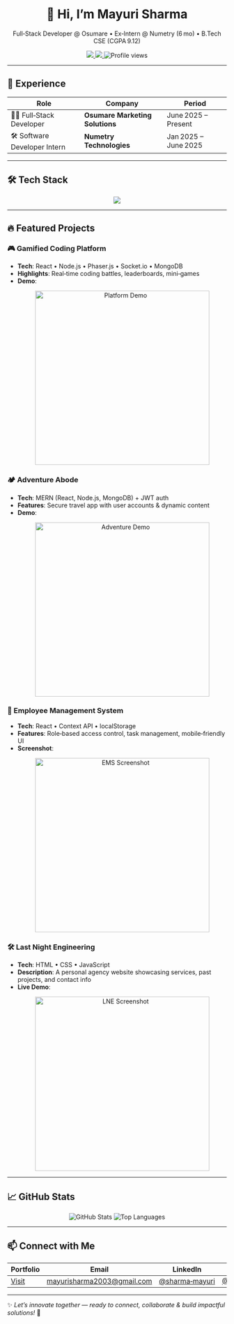 <div align="center">
  <h1>👋 Hi, I’m <strong>Mayuri Sharma</strong></h1>
  <p>Full‑Stack Developer @ Osumare • Ex‑Intern @ Numetry (6 mo) • B.Tech CSE (CGPA 9.12)</p>
  <p>
    <a href="https://linkedin.com/in/sharma-mayuri">
      <img src="https://img.shields.io/badge/LinkedIn-0A66C2?style=for-the-badge&logo=linkedin&logoColor=white"/>
    </a>
    <a href="mailto:mayurisharma2003@gmail.com">
      <img src="https://img.shields.io/badge/Email-D14836?style=for-the-badge&logo=gmail&logoColor=white"/>
    </a>
    <img src="https://komarev.com/ghpvc/?username=Smayuraa&style=flat-square" alt="Profile views"/>
  </p>
</div>

---

## 💼 Experience

| Role                     | Company                              | Period              |
|--------------------------|---------------------------------------|---------------------|
| 🧑‍💻 Full‑Stack Developer | **Osumare Marketing Solutions**       | June 2025 – Present |
| 🛠️ Software Developer Intern | **Numetry Technologies**          | Jan 2025 – June 2025 |

---

## 🛠️ Tech Stack  
<p align="center">
  <img src="https://skillicons.dev/icons?i=js,react,nodejs,mongodb,html,css,java,git" />
</p>

---

## 🔥 Featured Projects

### 🎮 Gamified Coding Platform  
- **Tech**: React • Node.js • Phaser.js • Socket.io • MongoDB  
- **Highlights**: Real‑time coding battles, leaderboards, mini‑games  
- **Demo**:  
  <p align="center">
    <img src="images/gamified-demo.gif" width="400" alt="Platform Demo"/>
  </p>

### 🏕️ Adventure Abode  
- **Tech**: MERN (React, Node.js, MongoDB) + JWT auth  
- **Features**: Secure travel app with user accounts & dynamic content  
- **Demo**:  
  <p align="center"><a href="https://adventureabode.onrender.com/" target="_blank">
    <img src="https://img.freepik.com/premium-vector/hotel-booking-icon-simple-element-illustration-hotel-booking-concept-symbol-design-can-be-used-web-mobile_159242-7924.jpg" width="400" alt="Adventure Demo"/>
  </a></p>

### 💼 Employee Management System  
- **Tech**: React • Context API • localStorage  
- **Features**: Role‑based access control, task management, mobile‑friendly UI  
- **Screenshot**:  
  <p align="center"> <a href="https://emptrack.netlify.app/" target="_blank">
    <img src="images/ems-screenshot.png" width="400" alt="EMS Screenshot"/>
  </a></p>

### 🛠️ Last Night Engineering  
- **Tech**: HTML • CSS • JavaScript  
- **Description**: A personal agency website showcasing services, past projects, and contact info  
- **Live Demo**:  
  <p align="center"><a href="https://last-night-engineering.onrender.com/" target="_blank">
    <img src="images/lne.png" width="400" alt="LNE Screenshot"/>
  </a></p>

---

## 📈 GitHub Stats  
<p align="center">
  <img src="https://github-readme-stats.vercel.app/api?username=Smayuraa&show_icons=true&theme=radical" alt="GitHub Stats"/>
  <img src="https://github-readme-stats.vercel.app/api/top-langs/?username=Smayuraa&layout=compact&theme=radical" alt="Top Languages"/>
</p>

---

## 📫 Connect with Me

| Portfolio | Email | LinkedIn | GitHub |
|-----------|-------|----------|--------|
| [Visit](https://portfolio-mern-stack-iakh.vercel.app/) | [mayurisharma2003@gmail.com](mailto:mayurisharma2003@gmail.com) | [@sharma‑mayuri](https://linkedin.com/in/sharma-mayuri) | [@Smayuraa](https://github.com/Smayuraa) |

---

✨ _Let’s innovate together — ready to connect, collaborate & build impactful solutions!_ 🚀
